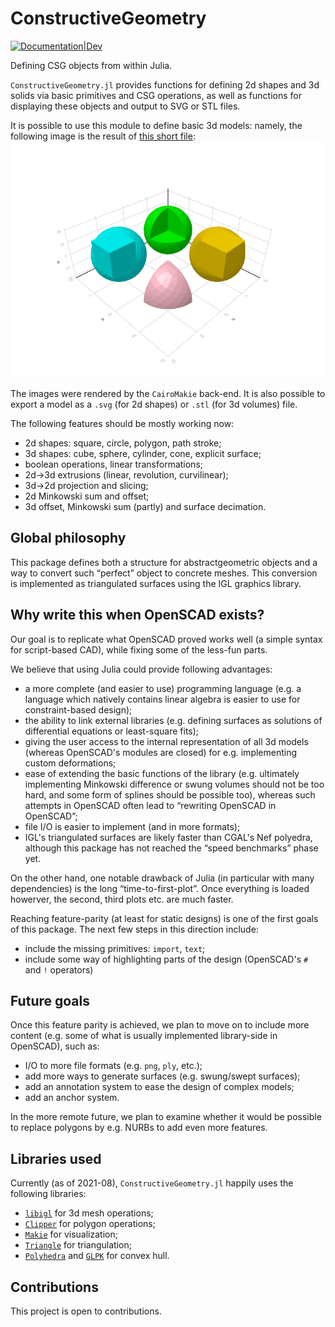 # ConstructiveGeometry


[![Documentation|Dev](https://img.shields.io/badge/docs-latest-blue.svg)](https://plut.github.io/ConstructiveGeometry.jl/dev/)

Defining CSG objects from within Julia.

`ConstructiveGeometry.jl` provides functions for defining 2d shapes
and 3d solids via basic primitives and CSG operations, as well as
functions for displaying these objects and output to SVG or STL files.

It is possible to use this module to define basic 3d models: namely,
the following image is the result of [this short
file](examples/sphere_cube.jl):
![CSG operations on a sphere and a cube](examples/sphere_cube.png)

The images were rendered by the `CairoMakie` back-end.
It is also possible to export a model as a `.svg` (for 2d shapes)
or `.stl` (for 3d volumes) file.

The following features should be mostly working now:
 - 2d shapes: square, circle, polygon, path stroke;
 - 3d shapes: cube, sphere, cylinder, cone, explicit surface;
 - boolean operations, linear transformations;
 - 2d->3d extrusions (linear, revolution, curvilinear);
 - 3d->2d projection and slicing;
 - 2d Minkowski sum and offset;
 - 3d offset, Minkowski sum (partly) and surface decimation.

## Global philosophy

This package defines both a structure for abstract­geometric objects
and a way to convert such “perfect” object to concrete meshes.
This conversion is implemented as triangulated surfaces
using the IGL graphics library.

## Why write this when OpenSCAD exists?

Our goal is to replicate what OpenSCAD proved works well
(a simple syntax for script-based CAD),
while fixing some of the less-fun parts.

We believe that using Julia could provide following advantages:
 - a more complete (and easier to use) programming language
   (e.g. a language which natively contains linear algebra is easier to
   use for constraint-based design);
 - the ability to link external libraries (e.g. defining surfaces as
   solutions of differential equations or least-square fits);
 - giving the user access to the internal representation of all 3d models
   (whereas OpenSCAD's modules are closed) for e.g. implementing custom
   deformations;
 - ease of extending the basic functions of the library (e.g. ultimately
   implementing Minkowski difference or swung volumes should not be too
   hard, and some form of splines should be possible too), whereas such
   attempts in OpenSCAD often lead to “rewriting OpenSCAD in OpenSCAD”;
 - file I/O is easier to implement (and in more formats);
 - IGL's triangulated surfaces are likely faster than CGAL's Nef
   polyedra, although this package has not reached the “speed benchmarks”
   phase yet.

On the other hand, one notable drawback of Julia (in particular with many
dependencies) is the long “time-to-first-plot”. Once everything is loaded
howerver, the second, third plots etc. are much faster.


Reaching feature-parity (at least for static designs)
is one of the first goals of this package.
The next few steps in this direction include:
 - include the missing primitives: `import`, `text`;
 - include some way of highlighting parts of the design
   (OpenSCAD's `#` and `!` operators)


## Future goals

Once this feature parity is achieved, we plan to move on to
include more content (e.g. some of what is usually implemented
library-side in OpenSCAD), such as:
 - I/O to more file formats (e.g. `png`, `ply`, etc.);
 - add more ways to generate surfaces (e.g. swung/swept surfaces);
 - add an annotation system to ease the design of complex models;
 - add an anchor system.

In the more remote future, we plan to examine whether it would be
possible to replace polygons by e.g. NURBs to add even more features.

## Libraries used

Currently (as of 2021-08), `ConstructiveGeometry.jl` happily uses
the following libraries:
 - [`libigl`](https://libigl.github.io/) for 3d mesh operations;
 - [`Clipper`](https://github.com/JuliaGeometry/Clipper.jl) for polygon operations;
 - [`Makie`](https://github.com/JuliaPlots/Makie.jl) for visualization;
 - [`Triangle`](https://cvdlab.github.io/Triangle.jl/) for triangulation;
 - [`Polyhedra`](https://github.com/JuliaPolyhedra/Polyhedra.jl) and [`GLPK`](https://github.com/jump-dev/GLPK.jl) for convex hull.


## Contributions

This project is open to contributions.
